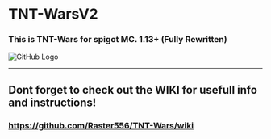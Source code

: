 # TNT-WarsV2
### This is TNT-Wars for spigot MC. 1.13+ (Fully Rewritten)

![GitHub Logo](https://github.com/Raster556/TNT-Wars/blob/master/Logo.png?raw=true)

***
## Dont forget to check out the WIKI for usefull info and instructions!
### https://github.com/Raster556/TNT-Wars/wiki

